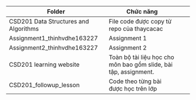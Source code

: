 | Folder                                | Chức năng                                                        |     |     |
| ------------------------------------- | ---------------------------------------------------------------- | --- | --- |
| CSD201 Data Structures and Algorithms | File code được copy từ repo của thaycacac                        |     |     |
| Assignment1_thinhvdhe163227           | Assignment 1                                                     |     |     |
| Assignment2_thinhvdhe163227           | Assignment 2                                                     |     |     |
| CSD201 learning website               | Toàn bộ tài liệu học cho môn bao gồm slide, bài tập, assignment. |     |     |
| CSD201_followup_lesson                | Code theo từng bài được học trên lớp                             |     |                                                       |     |     |

